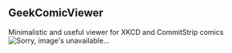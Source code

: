 ## GeekComicViewer
Minimalistic and useful viewer for XKCD and CommitStrip comics
![Sorry, image's unavailable...](https://github.com/muhametshin1997/XKCDViewer/blob/master/screenshot.png "GeekComicViewer")
